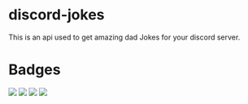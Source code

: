 # discord-jokes
This is an api used to get amazing dad Jokes for your discord server.
# Badges
![](https://img.shields.io/npm/v/discord-jokes)
![](https://img.shields.io/npm/dw/discord-jokes)
![](https://img.shields.io/npm/collaborators/discord-jokes)
![](https://img.shields.io/npm/l/discord-jokes)
